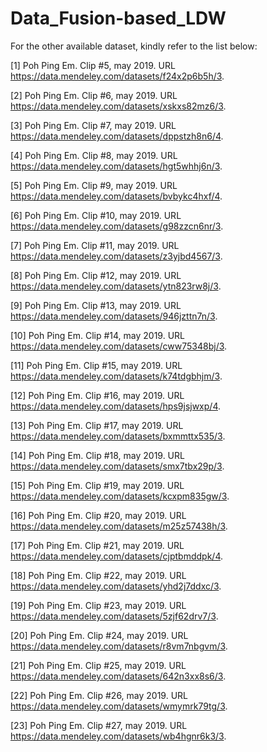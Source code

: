 # Data_Fusion-based_LDW

For the other available dataset, kindly refer to the list below: 

[1] Poh Ping Em. Clip #5, may 2019. URL https://data.mendeley.com/datasets/f24x2p6b5h/3.

[2] Poh Ping Em. Clip #6, may 2019. URL https://data.mendeley.com/datasets/xskxs82mz6/3.

[3] Poh Ping Em. Clip #7, may 2019. URL https://data.mendeley.com/datasets/dppstzh8n6/4.

[4] Poh Ping Em. Clip #8, may 2019. URL https://data.mendeley.com/datasets/hgt5whhj6n/3.

[5] Poh Ping Em. Clip #9, may 2019. URL https://data.mendeley.com/datasets/bvbykc4hxf/4.

[6] Poh Ping Em. Clip #10, may 2019. URL https://data.mendeley.com/datasets/g98zzcn6nr/3.

[7] Poh Ping Em. Clip #11, may 2019. URL https://data.mendeley.com/datasets/z3yjbd4567/3.

[8] Poh Ping Em. Clip #12, may 2019. URL https://data.mendeley.com/datasets/ytn823rw8j/3.

[9] Poh Ping Em. Clip #13, may 2019. URL https://data.mendeley.com/datasets/946jzttn7n/3.

[10] Poh Ping Em. Clip #14, may 2019. URL https://data.mendeley.com/datasets/cww75348bj/3.

[11] Poh Ping Em. Clip #15, may 2019. URL https://data.mendeley.com/datasets/k74tdgbhjm/3.

[12] Poh Ping Em. Clip #16, may 2019. URL https://data.mendeley.com/datasets/hps9jsjwxp/4.

[13] Poh Ping Em. Clip #17, may 2019. URL https://data.mendeley.com/datasets/bxmmttx535/3.

[14] Poh Ping Em. Clip #18, may 2019. URL https://data.mendeley.com/datasets/smx7tbx29p/3.

[15] Poh Ping Em. Clip #19, may 2019. URL https://data.mendeley.com/datasets/kcxpm835gw/3.

[16] Poh Ping Em. Clip #20, may 2019. URL https://data.mendeley.com/datasets/m25z57438h/3.

[17] Poh Ping Em. Clip #21, may 2019. URL https://data.mendeley.com/datasets/cjptbmddpk/4.

[18] Poh Ping Em. Clip #22, may 2019. URL https://data.mendeley.com/datasets/yhd2j7ddxc/3.

[19] Poh Ping Em. Clip #23, may 2019. URL https://data.mendeley.com/datasets/5zjf62drv7/3.

[20] Poh Ping Em. Clip #24, may 2019. URL https://data.mendeley.com/datasets/r8vm7nbgvm/3.

[21] Poh Ping Em. Clip #25, may 2019. URL https://data.mendeley.com/datasets/642n3xx8s6/3.

[22] Poh Ping Em. Clip #26, may 2019. URL https://data.mendeley.com/datasets/wmymrk79tg/3.

[23] Poh Ping Em. Clip #27, may 2019. URL https://data.mendeley.com/datasets/wb4hgnr6k3/3.
